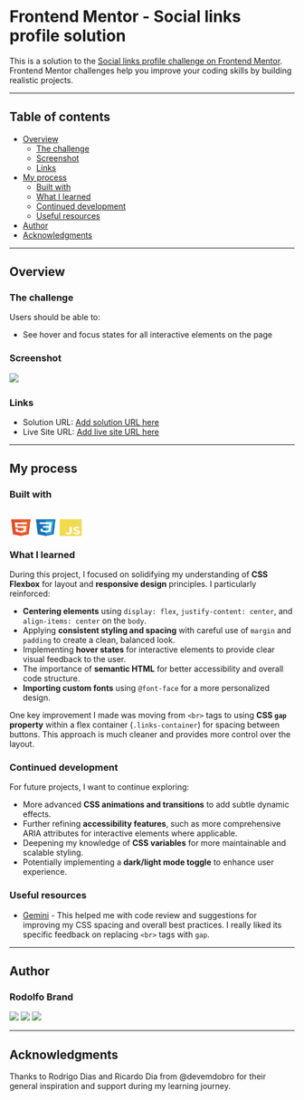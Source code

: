 # Frontend Mentor - Social links profile solution

This is a solution to the [Social links profile challenge on Frontend Mentor](https://www.frontendmentor.io/challenges/social-links-profile-UG32l9m6dQ). Frontend Mentor challenges help you improve your coding skills by building realistic projects.

---

## Table of contents

- [Overview](#overview)
  - [The challenge](#the-challenge)
  - [Screenshot](#screenshot)
  - [Links](#links)
- [My process](#my-process)
  - [Built with](#built-with)
  - [What I learned](#what-i-learned)
  - [Continued development](#continued-development)
  - [Useful resources](#useful-resources)
- [Author](#author)
- [Acknowledgments](#acknowledgments)

---

## Overview

### The challenge

Users should be able to:

- See hover and focus states for all interactive elements on the page

### Screenshot

![](./screenshot.jpg)

### Links

- Solution URL: [Add solution URL here](https://your-solution-url.com)
- Live Site URL: [Add live site URL here](https://your-live-site-url.com)

---

## My process

### Built with

<div style="display: inline_block"><br>
  <img align="center" alt="HTML5" height="30" width="40" src="https://raw.githubusercontent.com/devicons/devicon/master/icons/html5/html5-original.svg" title="HTML5">
  <img align="center" alt="CSS3" height="30" width="40" src="https://raw.githubusercontent.com/devicons/devicon/master/icons/css3/css3-original.svg" title="CSS3">
  <img align="center" alt="JavaScript" height="30" width="40" src="https://raw.githubusercontent.com/devicons/devicon/master/icons/javascript/javascript-plain.svg" title="JavaScript">
</div>

### What I learned

During this project, I focused on solidifying my understanding of **CSS Flexbox** for layout and **responsive design** principles. I particularly reinforced:

* **Centering elements** using `display: flex`, `justify-content: center`, and `align-items: center` on the `body`.
* Applying **consistent styling and spacing** with careful use of `margin` and `padding` to create a clean, balanced look.
* Implementing **hover states** for interactive elements to provide clear visual feedback to the user.
* The importance of **semantic HTML** for better accessibility and overall code structure.
* **Importing custom fonts** using `@font-face` for a more personalized design.

One key improvement I made was moving from `<br>` tags to using **CSS `gap` property** within a flex container (`.links-container`) for spacing between buttons. This approach is much cleaner and provides more control over the layout.

### Continued development

For future projects, I want to continue exploring:

* More advanced **CSS animations and transitions** to add subtle dynamic effects.
* Further refining **accessibility features**, such as more comprehensive ARIA attributes for interactive elements where applicable.
* Deepening my knowledge of **CSS variables** for more maintainable and scalable styling.
* Potentially implementing a **dark/light mode toggle** to enhance user experience.

### Useful resources

-   [Gemini](https://gemini.google.com/) - This helped me with code review and suggestions for improving my CSS spacing and overall best practices. I really liked its specific feedback on replacing `<br>` tags with `gap`.
---

## Author
### Rodolfo Brand

<div>
  <a href="https://instagram.com/rodolfo__brand" target="_blank"><img src="https://img.shields.io/badge/-Instagram-%23E4405F?style=for-the-badge&logo=instagram&logoColor=white" target="_blank"></a>
  <a href="mailto:rodolfonbrand@gmail.com"><img src="https://img.shields.io/badge/-Gmail-%2300094B?style=for-the-badge&logo=gmail&logoColor=white" target="_blank"></a>
  <a href="https://www.linkedin.com/in/rodolfonbrand/" target="_blank"><img src="https://img.shields.io/badge/-LinkedIn-0077B5?style=for-the-badge&logo=linkedin&logoColor=white" target="_blank"></a>
</div>

---

## Acknowledgments

Thanks to Rodrigo Dias and Ricardo Dia from @devemdobro for their general inspiration and support during my learning journey.
